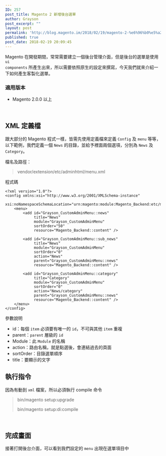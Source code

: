 ```yaml
---
ID: 257
post_title: Magento 2 新增後台選單
author: Grayson
post_excerpt: ""
layout: post
permalink: 'http://blog.magento.im/2018/02/19/magento-2-%e6%96%b0%e5%a2%9e%e5%be%8c%e5%8f%b0%e9%81%b8%e5%96%ae/'
published: true
post_date: 2018-02-19 20:09:45
---
```

Magento 在開發期間，常常需要建立一個後台管理介面，但是後台的選單是使用 <code>ui components</code> 所產生出來，所以需要依照原生的設定來撰寫，今天我們就來介紹一下如何產生客製化選單。

<h3>適用版本</h3>

<ul>
<li>Magento 2.0.0 以上</li>
</ul>

<br>

<h2>XML 定義檔</h2>

跟大部分的 Magento 程式一樣，皆需先使用定義檔來定義 <code>Config</code> 及 <code>menu</code> 等等，以下範例，我們定義一個 <code>News</code> 的目錄，並給予裡面兩個選項，分別為 <code>News</code> 及 <code>Category</code>。

檔名及路徑：

<blockquote>
  vendor/extension/etc/adminhtml/menu.xml
</blockquote>

程式碼

<pre class="line-numbers prism-highlight" data-start="1"><code class="language-null">&lt;?xml version="1.0"?&gt;
&lt;config xmlns:xsi="http://www.w3.org/2001/XMLSchema-instance"
        xsi:noNamespaceSchemaLocation="urn:magento:module:Magento_Backend:etc/menu.xsd"&gt;
    &lt;menu&gt;
        &lt;add id="Grayson_CustomAdminMenu::news"
             title="News"
             module="Grayson_CustomAdminMenu"
             sortOrder="50"
             resource="Magento_Backend::content" /&gt;

        &lt;add id="Grayson_CustomAdminMenu::sub_news"
             title="News"
             module="Grayson_CustomAdminMenu"
             sortOrder="0"
             action="News"
             parent="Grayson_CustomAdminMenu::news"
             resource="Magento_Backend::content" /&gt;

        &lt;add id="Grayson_CustomAdminMenu::category"
             title="Category"
             module="Grayson_CustomAdminMenu"
             sortOrder="0"
             action="News/category"
             parent="Grayson_CustomAdminMenu::news"
             resource="Magento_Backend::content" /&gt;
    &lt;/menu&gt;
&lt;/config&gt;
</code></pre>

參數說明

<ul>
<li>id：每個 <code>item</code> 必須要有唯一的 <code>id</code>，不可與其他 <code>item</code> 重複</li>
<li>parent：<code>parent</code> 層級的 <code>id</code></li>
<li>Module：此 <code>Module</code> 的名稱</li>
<li>action：路由名稱，就是點選後，會連結過去的頁面</li>
<li>sortOrder：目錄選單順序</li>
<li>title：要顯示的文字</li>
</ul>

<h2>執行指令</h2>

因為有動到 <code>xml</code> 檔案，所以必須執行 compile 命令

<blockquote>
  bin/magento setup:upgrade
  
  bin/magento setup:di:compile
</blockquote>

<br>

<h2>完成畫面</h2>

接著打開後台介面，可以看到我們設定的 <code>menu</code> 出現在選單項目中

<img src="http://blog.magento.im/wp-content/uploads/2018/02/%E8%9E%A2%E5%B9%95%E5%BF%AB%E7%85%A7-2018-02-19-20.05.01-1024x570.png" alt="" />
